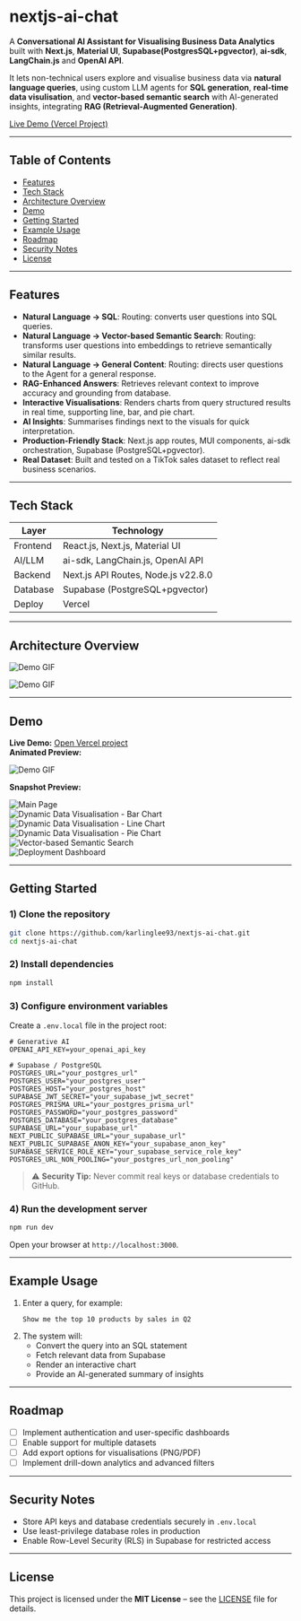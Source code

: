 # nextjs-ai-chat

A **Conversational AI Assistant for Visualising Business Data Analytics** built with **Next.js**, **Material UI**, **Supabase(PostgresSQL+pgvector)**, **ai-sdk**, **LangChain.js** and **OpenAI API**.  

It lets non-technical users explore and visualise business data via **natural language queries**, using custom LLM agents for **SQL generation**, **real-time data visulisation**, and **vector-based semantic search** with AI-generated insights, integrating **RAG (Retrieval-Augmented Generation)**.

[Live Demo (Vercel Project)](https://nextjs-ai-chat-mu-ten.vercel.app)

---

## Table of Contents

- [Features](#features)  
- [Tech Stack](#tech-stack)  
- [Architecture Overview](#architecture-overview)  
- [Demo](#demo)  
- [Getting Started](#getting-started)  
- [Example Usage](#example-usage)  
- [Roadmap](#roadmap)  
- [Security Notes](#security-notes)  
- [License](#license)

---

## Features

- **Natural Language → SQL**: Routing: converts user questions into SQL queries.
- **Natural Language → Vector-based Semantic Search**: Routing: transforms user questions into embeddings to retrieve semantically similar results.
- **Natural Language → General Content**: Routing: directs user questions to the Agent for a general response.
- **RAG-Enhanced Answers**: Retrieves relevant context to improve accuracy and grounding from database.  
- **Interactive Visualisations**: Renders charts from query structured results in real time, supporting line, bar, and pie chart.  
- **AI Insights**: Summarises findings next to the visuals for quick interpretation.  
- **Production-Friendly Stack**: Next.js app routes, MUI components, ai-sdk orchestration, Supabase (PostgreSQL+pgvector).  
- **Real Dataset**: Built and tested on a TikTok sales dataset to reflect real business scenarios.

---

## Tech Stack

| Layer      | Technology |
|-----------|------------|
| Frontend  | React.js, Next.js, Material UI |
| AI/LLM    | ai-sdk, LangChain.js, OpenAI API |
| Backend   | Next.js API Routes, Node.js v22.8.0 |
| Database  | Supabase (PostgreSQL+pgvector) |
| Deploy    | Vercel |

---

## Architecture Overview

![Demo GIF](public/architecture_design.png)

![Demo GIF](public/agent_design.png)

---

## Demo

**Live Demo:** [Open Vercel project](https://nextjs-ai-chat-mu-ten.vercel.app)  
**Animated Preview:**

![Demo GIF](public/demo.gif)

**Snapshot Preview:**

![Main Page](public/main_page.png)  
![Dynamic Data Visualisation - Bar Chart](public/bar_chart.png)  
![Dynamic Data Visualisation - Line Chart](public/line_chart.png)  
![Dynamic Data Visualisation - Pie Chart](public/pie_chart.png)  
![Vector-based Semantic Search](public/semantic_search.png)  
![Deployment Dashboard](public/depolyment_dashboard.png)  

---

## Getting Started

### 1) Clone the repository

```bash
git clone https://github.com/karlinglee93/nextjs-ai-chat.git
cd nextjs-ai-chat
```

### 2) Install dependencies

```bash
npm install
```

### 3) Configure environment variables

Create a `.env.local` file in the project root:

```env
# Generative AI
OPENAI_API_KEY=your_openai_api_key

# Supabase / PostgreSQL
POSTGRES_URL="your_postgres_url"
POSTGRES_USER="your_postgres_user"
POSTGRES_HOST="your_postgres_host"
SUPABASE_JWT_SECRET="your_supabase_jwt_secret"
POSTGRES_PRISMA_URL="your_postgres_prisma_url"
POSTGRES_PASSWORD="your_postgres_password"
POSTGRES_DATABASE="your_postgres_database"
SUPABASE_URL="your_supabase_url"
NEXT_PUBLIC_SUPABASE_URL="your_supabase_url"
NEXT_PUBLIC_SUPABASE_ANON_KEY="your_supabase_anon_key"
SUPABASE_SERVICE_ROLE_KEY="your_supabase_service_role_key"
POSTGRES_URL_NON_POOLING="your_postgres_url_non_pooling"
```

> ⚠ **Security Tip:** Never commit real keys or database credentials to GitHub.

### 4) Run the development server

```bash
npm run dev
```

Open your browser at `http://localhost:3000`.

---

## Example Usage

1. Enter a query, for example:
   ```
   Show me the top 10 products by sales in Q2
   ```
2. The system will:
   - Convert the query into an SQL statement  
   - Fetch relevant data from Supabase  
   - Render an interactive chart  
   - Provide an AI-generated summary of insights

---

## Roadmap

- [ ] Implement authentication and user-specific dashboards  
- [ ] Enable support for multiple datasets  
- [ ] Add export options for visualisations (PNG/PDF)  
- [ ] Implement drill-down analytics and advanced filters  

---

## Security Notes

- Store API keys and database credentials securely in `.env.local`  
- Use least-privilege database roles in production  
- Enable Row-Level Security (RLS) in Supabase for restricted access  

---

## License

This project is licensed under the **MIT License** – see the [LICENSE](LICENSE) file for details.
